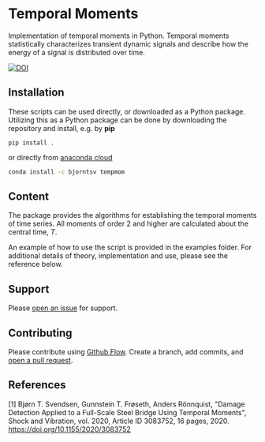 # Temporal Moments

Implementation of temporal moments in Python.
Temporal moments statistically characterizes transient dynamic signals and describe how the energy of a signal is distributed over time.

[![DOI](https://zenodo.org/badge/233225416.svg)](https://zenodo.org/badge/latestdoi/233225416)

## Installation
These scripts can be used directly, or downloaded as a Python package. Utilizing this as a Python package can be done by downloading
the repository and install, e.g. by **pip**

```
pip install .
```
or directly from [anaconda cloud](https://anaconda.org/bjorntsv/tempmom)

```sh
conda install -c bjorntsv tempmom
```

## Content
The package provides the algorithms for establishing the temporal moments of time series. All moments of order 2 and higher are calculated
about the central time, *T*.

An example of how to use the script is provided in the examples folder. For additional details of theory, implementation and use, please see the reference below.

## Support

Please [open an issue](https://github.com/bjorntsv/tempmom/issues/new) for support.

## Contributing

Please contribute using [Github Flow](https://guides.github.com/introduction/flow/).
Create a branch, add commits, and
[open a pull request](https://github.com/bjorntsv/tempmom/compare/).

## References
[1] Bjørn T. Svendsen, Gunnstein T. Frøseth, Anders Rönnquist, "Damage Detection Applied to a Full-Scale Steel Bridge Using Temporal Moments", Shock and Vibration, vol. 2020, Article ID 3083752, 16 pages, 2020. https://doi.org/10.1155/2020/3083752